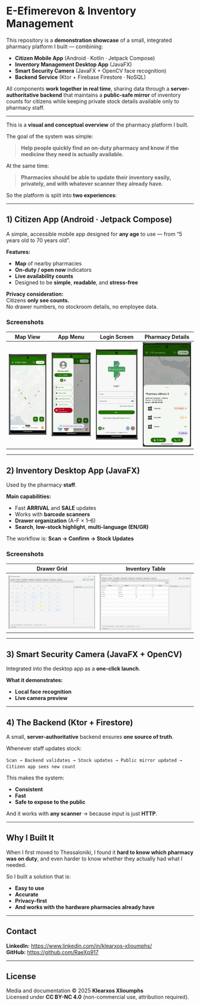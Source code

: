 # E-Efimerevon & Inventory Management 

This repository is a **demonstration showcase** of a small, integrated pharmacy platform I built — combining:

- **Citizen Mobile App** (Android · Kotlin · Jetpack Compose)
- **Inventory Management Desktop App** (JavaFX)
- **Smart Security Camera** (JavaFX + OpenCV face recognition)
- **Backend Service** (Ktor + Firebase Firestore · NoSQL)

All components **work together in real time**, sharing data through a **server-authoritative backend** that maintains a **public-safe mirror** of inventory counts for citizens while keeping private stock details available only to pharmacy staff.

---

This is a **visual and conceptual overview** of the pharmacy platform I built.  

The goal of the system was simple:
> **Help people quickly find an on-duty pharmacy and know if the medicine they need is actually available.**

At the same time:
> **Pharmacies should be able to update their inventory easily, privately, and with whatever scanner they already have.**

So the platform is split into **two experiences**:

---

## 1) Citizen App (Android · Jetpack Compose)
A simple, accessible mobile app designed for **any age** to use — from “5 years old to 70 years old”.

**Features:**
- **Map** of nearby pharmacies
- **On-duty / open now** indicators
- **Live availability counts**
- Designed to be **simple**, **readable**, and **stress-free**

**Privacy consideration:**  
Citizens **only see counts.**  
No drawer numbers, no stockroom details, no employee data.

### Screenshots

| Map View | App Menu | Login Screen | Pharmacy Details |
|---|---|---|---|
| ![Map](01_android_map.png) | ![Menu](02_android_menu.png) | ![Login](03_android_login.png) | ![Details](04_android_details.png) |


---

## 2) Inventory Desktop App (JavaFX)
Used by the pharmacy **staff**.

**Main capabilities:**
- Fast **ARRIVAL** and **SALE** updates
- Works with **barcode scanners**
- **Drawer organization** (A–F × 1–6)
- **Search**, **low-stock highlight**, **multi-language (EN/GR)**

The workflow is:
**Scan → Confirm → Stock Updates**

### Screenshots

| Drawer Grid | Inventory Table |
|---|---|
| ![Drawers](04_desktop_drawers.png) | ![Inventory](05_desktop_inventory.png) |

---

## 3) Smart Security Camera (JavaFX + OpenCV)
Integrated into the desktop app as a **one-click launch**.

**What it demonstrates:**
- **Local face recognition**
- **Live camera preview**

---

## 4) The Backend (Ktor + Firestore)
A small, **server-authoritative** backend ensures **one source of truth**.

Whenever staff updates stock:

`Scan → Backend validates → Stock updates → Public mirror updated → Citizen app sees new count`

This makes the system:
- **Consistent**
- **Fast**
- **Safe to expose to the public**

And it works with **any scanner** → because input is just **HTTP**.

---

## Why I Built It
When I first moved to Thessaloniki, I found it **hard to know which pharmacy was on duty**, and even harder to know whether they actually had what I needed.

So I built a solution that is:
- **Easy to use**
- **Accurate**
- **Privacy-first**
- **And works with the hardware pharmacies already have**

---

## Contact

**LinkedIn:** https://www.linkedin.com/in/klearxos-xlioumphs/  
**GitHub:** https://github.com/RaeXp917  

---

## License
Media and documentation © 2025 **Klearxos Xlioumphs**  
Licensed under **CC BY-NC 4.0** (non-commercial use, attribution required).
